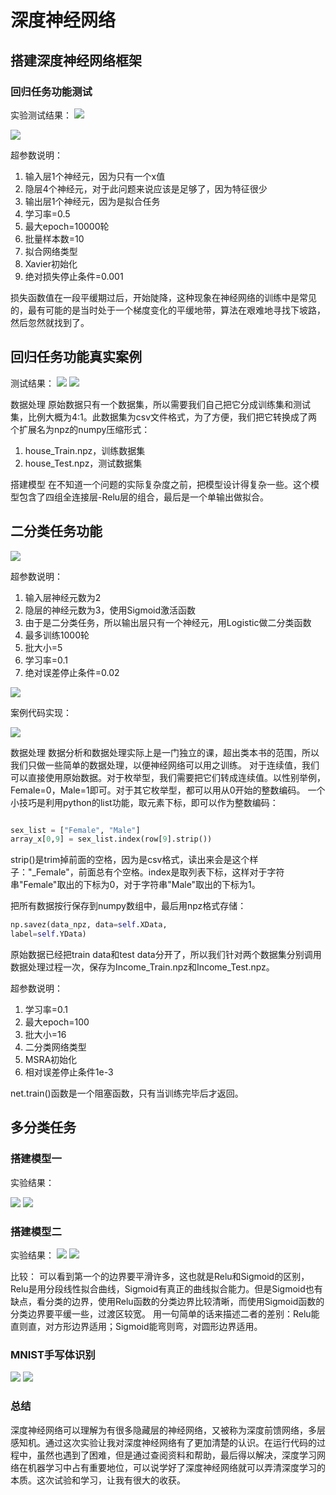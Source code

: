 # 深度神经网络

## 搭建深度神经网络框架

### 回归任务功能测试

实验测试结果：
![](./14.1.png)

![](./14.11.png)


超参数说明：

1. 输入层1个神经元，因为只有一个x值
2. 隐层4个神经元，对于此问题来说应该是足够了，因为特征很少
3. 输出层1个神经元，因为是拟合任务
4. 学习率=0.5
5. 最大epoch=10000轮
6. 批量样本数=10
7. 拟合网络类型
8. Xavier初始化
9. 绝对损失停止条件=0.001


损失函数值在一段平缓期过后，开始陡降，这种现象在神经网络的训练中是常见的，最有可能的是当时处于一个梯度变化的平缓地带，算法在艰难地寻找下坡路，然后忽然就找到了。

## 回归任务功能真实案例

测试结果：
![](./14.2.png)
![](./14.22.png)

数据处理
原始数据只有一个数据集，所以需要我们自己把它分成训练集和测试集，比例大概为4:1。此数据集为csv文件格式，为了方便，我们把它转换成了两个扩展名为npz的numpy压缩形式：

1. house_Train.npz，训练数据集
2. house_Test.npz，测试数据集

搭建模型
在不知道一个问题的实际复杂度之前，把模型设计得复杂一些。这个模型包含了四组全连接层-Relu层的组合，最后是一个单输出做拟合。

## 二分类任务功能

![](./14.3.png)

超参数说明：

1. 输入层神经元数为2
2. 隐层的神经元数为3，使用Sigmoid激活函数
3. 由于是二分类任务，所以输出层只有一个神经元，用Logistic做二分类函数
4. 最多训练1000轮
5. 批大小=5
6. 学习率=0.1
7. 绝对误差停止条件=0.02

![](./14.32.png)

案例代码实现：

![](./14.4.png)

数据处理
数据分析和数据处理实际上是一门独立的课，超出类本书的范围，所以我们只做一些简单的数据处理，以便神经网络可以用之训练。
对于连续值，我们可以直接使用原始数据。对于枚举型，我们需要把它们转成连续值。以性别举例，Female=0，Male=1即可。对于其它枚举型，都可以用从0开始的整数编码。
一个小技巧是利用python的list功能，取元素下标，即可以作为整数编码：

```Python

sex_list = ["Female", "Male"]
array_x[0,9] = sex_list.index(row[9].strip())

```

strip()是trim掉前面的空格，因为是csv格式，读出来会是这个样子："_Female"，前面总有个空格。index是取列表下标，这样对于字符串"Female"取出的下标为0，对于字符串"Male"取出的下标为1。

把所有数据按行保存到numpy数组中，最后用npz格式存储：

```Python
np.savez(data_npz, data=self.XData, 
label=self.YData)
```

原始数据已经把train data和test data分开了，所以我们针对两个数据集分别调用数据处理过程一次，保存为Income_Train.npz和Income_Test.npz。

超参数说明：

1. 学习率=0.1
2. 最大epoch=100
3. 批大小=16
4. 二分类网络类型
5. MSRA初始化
6. 相对误差停止条件1e-3

net.train()函数是一个阻塞函数，只有当训练完毕后才返回。

## 多分类任务

### 搭建模型一

实验结果：

![](./14.5.png)
![](./14.52.png)

### 搭建模型二

实验结果：
![](./14.53.png)
![](./14.54.png)

比较：
可以看到第一个的边界要平滑许多，这也就是Relu和Sigmoid的区别，Relu是用分段线性拟合曲线，Sigmoid有真正的曲线拟合能力。但是Sigmoid也有缺点，看分类的边界，使用Relu函数的分类边界比较清晰，而使用Sigmoid函数的分类边界要平缓一些，过渡区较宽。
用一句简单的话来描述二者的差别：Relu能直则直，对方形边界适用；Sigmoid能弯则弯，对圆形边界适用。

### MNIST手写体识别

![](./14.56.png)
![](./14.55.png)

### 总结

深度神经网络可以理解为有很多隐藏层的神经网络，又被称为深度前馈网络，多层感知机。通过这次实验让我对深度神经网络有了更加清楚的认识。在运行代码的过程中，虽然也遇到了困难，但是通过查阅资料和帮助，最后得以解决，深度学习网络在机器学习中占有重要地位，可以说学好了深度神经网络就可以弄清深度学习的本质。这次试验和学习，让我有很大的收获。




